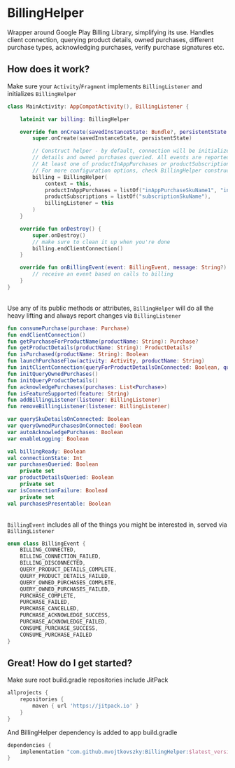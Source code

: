 # BillingHelper
Wrapper around Google Play Billing Library, simplifying its use. 
Handles client connection, querying product details, owned purchases, different purchase types, 
acknowledging purchases, verify purchase signatures etc.

## How does it work?
Make sure your `Activity`/`Fragment` implements `BillingListener` and initializes `BillingHelper`
``` kotlin
class MainActivity: AppCompatActivity(), BillingListener {

    lateinit var billing: BillingHelper

    override fun onCreate(savedInstanceState: Bundle?, persistentState: PersistableBundle?) {
        super.onCreate(savedInstanceState, persistentState)

        // Construct helper - by default, connection will be initialized immediately with product 
        // details and owned purchases queried. All events are reported via billingListener.
        // At least one of productInAppPurchases or productSubscriptions is required.
        // For more configuration options, check BillingHelper constructor parameters.
        billing = BillingHelper(
            context = this, 
            productInAppPurchases = listOf("inAppPurchaseSkuName1", "inAppPurchaseSkuName2"),
            productSubscriptions = listOf("subscriptionSkuName"),
            billingListener = this
        )
    }

    override fun onDestroy() {
        super.onDestroy()
        // make sure to clean it up when you're done
        billing.endClientConnection()
    }

    override fun onBillingEvent(event: BillingEvent, message: String?) {
        // receive an event based on calls to billing
    }
}
```

<br/>Use any of its public methods or attributes, `BillingHelper` will do all the heavy lifting and always report changes via `BillingListener`
``` kotlin
fun consumePurchase(purchase: Purchase)
fun endClientConnection()
fun getPurchaseForProductName(productName: String): Purchase?
fun getProductDetails(productName: String): ProductDetails?
fun isPurchased(productName: String): Boolean
fun launchPurchaseFlow(activity: Activity, productName: String)
fun initClientConnection(queryForProductDetailsOnConnected: Boolean, queryForOwnedPurchasesOnConected: Boolean)
fun initQueryOwnedPurchases()
fun initQueryProductDetails()
fun acknowledgePurchases(purchases: List<Purchase>)
fun isFeatureSupported(feature: String)
fun addBillingListener(listener: BillingListener)
fun removeBillingListener(listener: BillingListener)

var querySkuDetailsOnConnected: Boolean
var queryOwnedPurchasesOnConnected: Boolean
var autoAcknowledgePurchases: Boolean
var enableLogging: Boolean

val billingReady: Boolean
val connectionState: Int
var purchasesQueried: Boolean
    private set
var productDetailsQueried: Boolean
    private set
var isConnectionFailure: Boolead 
    private set
val purchasesPresentable: Boolean
```

<br/>`BillingEvent` includes all of the things you might be interested in, served via `BillingListener`
``` kotlin
enum class BillingEvent {
    BILLING_CONNECTED,
    BILLING_CONNECTION_FAILED,
    BILLING_DISCONNECTED,
    QUERY_PRODUCT_DETAILS_COMPLETE,
    QUERY_PRODUCT_DETAILS_FAILED,
    QUERY_OWNED_PURCHASES_COMPLETE,
    QUERY_OWNED_PURCHASES_FAILED,
    PURCHASE_COMPLETE,
    PURCHASE_FAILED,
    PURCHASE_CANCELLED,
    PURCHASE_ACKNOWLEDGE_SUCCESS,
    PURCHASE_ACKNOWLEDGE_FAILED,
    CONSUME_PURCHASE_SUCCESS,
    CONSUME_PURCHASE_FAILED
}
```

## Great! How do I get started?
Make sure root build.gradle repositories include JitPack
``` gradle
allprojects {
    repositories {
        maven { url 'https://jitpack.io' }
    }
}
```

And BillingHelper dependency is added to app build.gradle
``` gradle
dependencies {
    implementation "com.github.mvojtkovszky:BillingHelper:$latest_version"
}
```
